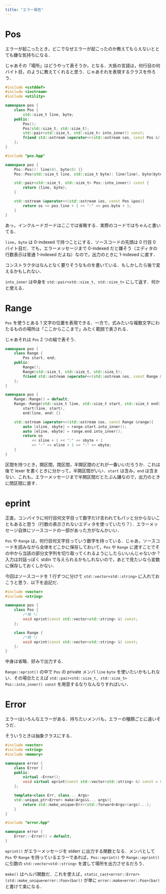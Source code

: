 ```yaml
---
title: "エラー報告"
---
```

# Pos
エラーが起こったとき，どこでなぜエラーが起こったのか教えてもらえないととても嫌な気持ちになる．

じゃあその「場所」はどうやって表そうか，となる．大抵の言語は，何行目の何バイト目，のように教えてくれると思う．じゃあそれを表現するクラスを作ろう．
```cpp:pos.hpp
#include <cstddef>
#include <iostream>
#include <utility>

namespace pos {
    class Pos {
        std::size_t line, byte;
    public:
        Pos();
        Pos(std::size_t, std::size_t);
        std::pair<std::size_t, std::size_t> into_inner() const;
        friend std::ostream &operator<<(std::ostream &os, const Pos &);
    };
}
```
```cpp:pos.cpp
#include "pos.hpp"

namespace pos {
    Pos::Pos(): line(0), byte(0) {}
    Pos::Pos(std::size_t line, std::size_t byte): line(line), byte(byte) {}

    std::pair<std::size_t, std::size_t> Pos::into_inner() const {
        return {line, byte};
    }

    std::ostream &operator<<(std::ostream &os, const Pos &pos){
        return os << pos.line + 1 << ":" << pos.byte + 1;
    }
}
```
あっ，インクルードガードはここでは省略する．実際のコードではちゃんと書いてる．

`line`，`byte` は 0-indexed で持つことにする．ソースコードの先頭は 0 行目 0 バイト目だ．でも，エラーメッセージまで 0-indexed だと嫌そう（エディタの行数表示は普通 1-indexed だよね）なので，出力のときに 1-indexed に直す．

コンストラクタはなんとなく要りそうなものを書いている．もしかしたら後で変えるかもしれない．

`into_inner` は中身を `std::pair<std::size_t, std::size_t>` にして返す．何かと使える．
# Range
`Pos` を使うとある 1 文字の位置を表現できる．一方で，式みたいな複数文字にわたるものの場所は「ここからここまで」みたく範囲で表される．

じゃあそれは `Pos` 2 つの組で表そう．
```cpp:pos.hpp
namespace pos {
    class Range {
        Pos start, end;
    public:
        Range();
        Range(std::size_t, std::size_t, std::size_t);
        friend std::ostream &operator<<(std::ostream &os, const Range &);
    };
}
```
```cpp:pos.cpp
namespace pos {
    Range::Range() = default;
    Range::Range(std::size_t line, std::size_t start, std::size_t end):
        start(line, start),
        end(line, end) {}

    std::ostream &operator<<(std::ostream &os, const Range &range){
        auto [sline, sbyte] = range.start.into_inner();
        auto [eline, ebyte] = range.end.into_inner();
        return os
            << sline + 1 << ":" << sbyte + 1
            << "-" << eline + 1 << ":" << ebyte;
    }
}
```
区間を持つとき，開区間，閉区間，半開区間のどれが一番いいだろうか．これは後で lexer を書くときに分かって，半開区間がいい．`start` は含み，`end` は含まない．これも，エラーメッセージまで半開区間だとたぶん嫌なので，出力のときに閉区間に直す．

# eprint
正直，コンパイラに何行目何文字目って数字だけ言われてもパッと分からないこともあると思う（行数の表示されないエディタを使っていたり？）．エラーメッセージ自体にソースコードの一部があった方がなんかいい．

`Pos` や `Range` は，何行目何文字目っていう数字を持っている．じゃあ，ソースコードを読みながら全体をどこかに保存しておいて，`Pos` や `Range` に渡すことでその中から当該の部分文字列を切り取ってくれるようにしたらいいんじゃないか？入力は対話っぽく stdin で与えられるかもしれないので，あとで見たいなら変数に保存しておくしかない．

今回はソースコードを 1 行ずつに分けて `std::vector<std::string>` に入れておこうと思う．以下を追記だ．

```cpp:pos.hpp
#include <vector>
#include <string>

namespace pos {
    class Pos {
        /*略 */
        void eprint(const std::vector<std::string> &) const;
    };

    class Range {
        /*略 */
        void eprint(const std::vector<std::string> &) const;
    };
}
```
中身は省略．好みで出力する．

`Range::eprint()` の中で `Pos` の private メンバ `line` `byte` を使いたいかもしれない．その場合たとえば `std::pair<std::size_t, std::size_t> Pos::into_inner() const` を用意するなりなんなりすればいい．

# Error
エラーはいろんなエラーがある．持ちたいメンバも，エラーの種類ごとに違いそうだ．

そういうときは抽象クラスにする．
```cpp:error.hpp
#include <vector>
#include <string>
#include <memory>

namespace error {
    class Error {
    public:
        virtual ~Error();
        void virtual eprint(const std::vector<std::string> &) const = 0;
    };

    template<class Err, class... Args>
    std::unique_ptr<Error> make(Args&&... args){
        return std::make_unique<Err>(std::forward<Args>(args)...);
    }
}
```
```cpp:error.cpp
#include "error.hpp"

namespace error {
    Error::~Error() = default;
}
```
`eprint()` がエラーメッセージを stderr に出力する関数となる．メンバとして `Pos` や `Range` を持っているエラーであれば，`Pos::eprint()` や `Range::eprint()` に引数の `std::vector<std::string>` を渡して場所を出力させるだろう．

`make()` はヘルパ関数だ．これを使えば，`static_cast<error::Error>(std::make_unique<error::Foo>(bar))` が単に `error::make<error::Foo>(bar)` と書けて楽になる．